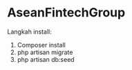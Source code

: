 # AseanFintechGroup


Langkah install:
1. Composer install
2. php artisan migrate
3. php artisan db:seed
